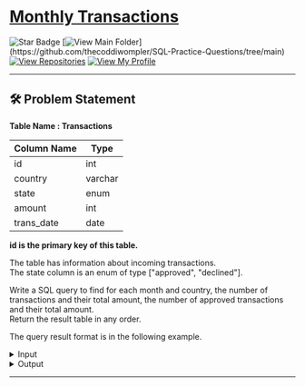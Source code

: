 # [Monthly Transactions](https://leetcode.com/problems/monthly-transactions-i)
![Star Badge](https://img.shields.io/static/v1?label=%F0%9F%8C%9F&message=If%20Useful&style=style=flat&color=BC4E99)
[![View Main Folder](https://img.shields.io/badge/View-Main_Folder-971901?)](https://github.com/thecoddiwompler/SQL-Practice-Questions/tree/main)
[![View Repositories](https://img.shields.io/badge/View-My_Repositories-blue?logo=GitHub)](https://github.com/thecoddiwompler?tab=repositories)
[![View My Profile](https://img.shields.io/badge/View-My_Profile-green?logo=GitHub)](https://github.com/thecoddiwompler)

---

## 🛠️ Problem Statement

  <b>Table Name : Transactions</b>

|  Column Name  |Type |
| ------------- | ------------- |
| id  | int  |
| country  | varchar  |
| state | enum |
| amount | int |
| trans_date | date |

<b>id is the primary key of this table.</b>
</br>

The table has information about incoming transactions. </br>
The state column is an enum of type ["approved", "declined"].
</br>
  
Write a SQL query to find for each month and country, the number of transactions and their total amount, the number of approved transactions and their total amount.
</br>
Return the result table in any order.

The query result format is in the following example. 

 <details>
<summary>
Input
</summary>
</br>

<b> Table Name: Transactions </b></br>

| id   | country | state    | amount | trans_date |
| --------- | ------------- | ---------------- | -------------------- | ----------------------- |
| 121  | US      | approved | 1000   | 2018-12-18 |
| 122  | US      | declined | 2000   | 2018-12-19 |
| 123  | US      | approved | 2000   | 2019-01-01 |
| 124  | DE      | approved | 2000   | 2019-01-07 |

</details>

<details>
<summary>
Output
</summary>
</br>

| month    | country | trans_count | approved_count | trans_total_amount | approved_total_amount |
| --------- | ------------- | ---------------- | -------------------- | ----------- | ---------- |
| 2018-12  | US      | 2           | 1              | 3000               | 1000                  |
| 2019-01  | US      | 1           | 1              | 2000               | 2000                  |
| 2019-01  | DE      | 1           | 1              | 2000               | 2000                  |
  
</details>

---
